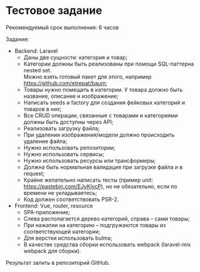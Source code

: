 # Тестовое задание

Рекомендуемый срок выполнения: 6 часов

Задание:
 * Backend: Laravel
     * Даны две сущности: категория и товар;
     * Категории должны быть реализованы при помощи SQL-паттерна nested set.  
        Можно взять готовый пакет для этого, например https://github.com/etrepat/baum;
     * Товары нужно помещать в категории. У товара должно быть название, описание и изображение;
     * Написать seeds и factory для создания фейковых категорий и товаров в них;
     * Все CRUD операции, связанные с товарами и категориями должны быть доступны через API;
     * Реализовать загрузку файла;
     * При удалении изображения/модели должно происходить удаление файла;
     * Нужно использовать репозитории;
     * Нужно использовать сервисы;
     * Нужно использовать ресурсы или трансформеры;
     * Должна быть нормальная валидация при загрузке файла и в request;
     * Крайне желательно написать тесты (пример unit: https://pastebin.com/EJyKjycP), 
        но не обязательно, если по времени не укладываетесь;
     * Код должен соответствовать PSR-2.
 * Frontend: Vue, router, resource
     * SPA-приложение;
     * Слева располагается дерево категорий, справа – сами товары;
     * При нажатии на категорию – подгружаются товары из соответствующей категории;
     * Для верстки использовать bulma;
     * В качестве средства сборки использовать webpack (laravel-mix webpack для сборки).
 
Результат залить в репозиторий GitHub.

